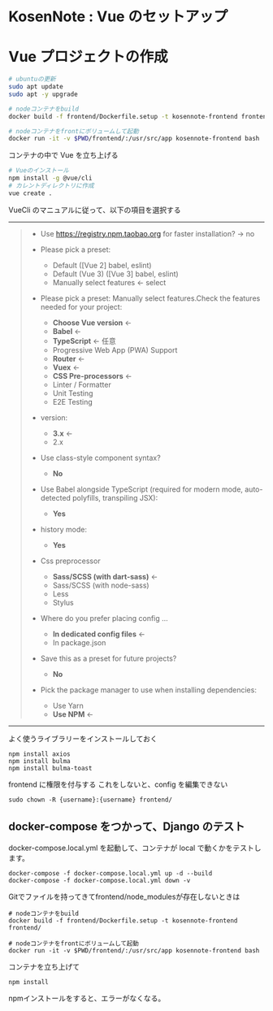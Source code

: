# KosenNote : Vue のセットアップ

# Vue プロジェクトの作成

```bash
# ubuntuの更新
sudo apt update
sudo apt -y upgrade

# nodeコンテナをbuild
docker build -f frontend/Dockerfile.setup -t kosennote-frontend frontend/

# nodeコンテナをfrontにボリュームして起動
docker run -it -v $PWD/frontend/:/usr/src/app kosennote-frontend bash
```

コンテナの中で Vue を立ち上げる

```bash
# Vueのインストール
npm install -g @vue/cli
# カレントディレクトリに作成
vue create .
```

VueCli のマニュアルに従って、以下の項目を選択する

---

> - Use https://registry.npm.taobao.org for faster installation?
>   -> no
>
> - Please pick a preset:
>
>   - Default ([Vue 2] babel, eslint)
>   - Default (Vue 3) ([Vue 3] babel, eslint)
>   - Manually select features <- select
>
> - Please pick a preset: Manually select features.Check the features needed for your project:
>
>   - **Choose Vue version** <-
>   - **Babel** <-
>   - **TypeScript** <- 任意
>   - Progressive Web App (PWA) Support
>   - **Router** <-
>   - **Vuex** <-
>   - **CSS Pre-processors** <-
>   - Linter / Formatter
>   - Unit Testing
>   - E2E Testing
>
> - version:
>
>   - **3.x** <-
>   - 2.x
>
> - Use class-style component syntax?
>
>   - **No**
>
> - Use Babel alongside TypeScript (required for modern mode, auto-detected polyfills, transpiling JSX):
>
>   - **Yes**
>
> - history mode:
>
>   - **Yes**
>
> - Css preprocessor
>
>   - **Sass/SCSS (with dart-sass)** <-
>   - Sass/SCSS (with node-sass)
>   - Less
>   - Stylus
>
> - Where do you prefer placing config ...
>   - **In dedicated config files** <-
>   - In package.json
> - Save this as a preset for future projects?
>
>   - **No**
>
> - Pick the package manager to use when installing dependencies:
>   - Use Yarn
>   - **Use NPM** <-

---

よく使うライブラリーをインストールしておく

```
npm install axios
npm install bulma
npm install bulma-toast
```

frontend に権限を付与する
これをしないと、config を編集できない

```
sudo chown -R {username}:{username} frontend/
```

## docker-compose をつかって、Django のテスト

docker-compose.local.yml を起動して、コンテナが local で動くかをテストします。

```
docker-compose -f docker-compose.local.yml up -d --build
docker-compose -f docker-compose.local.yml down -v
```

Gitでファイルを持ってきてfrontend/node_modulesが存在しないときは

```
# nodeコンテナをbuild
docker build -f frontend/Dockerfile.setup -t kosennote-frontend frontend/

# nodeコンテナをfrontにボリュームして起動
docker run -it -v $PWD/frontend/:/usr/src/app kosennote-frontend bash
```

コンテナを立ち上げて

```
npm install
```

npmインストールをすると、エラーがなくなる。
